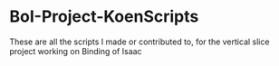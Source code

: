 # BoI-Project-KoenScripts
These are all the scripts I made or contributed to, for the vertical slice project working on Binding of Isaac
